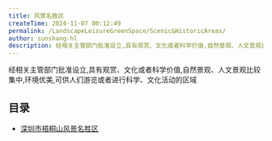 ```yaml
---
title: 风景名胜区
createTime: 2024-11-07 00:12:49
permalink: /LandscapeLeisureGreenSpace/Scenic&HistoricAreas/
author: sunshang-hl
description: 经相关主管部门批准设立,具有观赏、文化或者科学价值,自然景观、人文景观比较集中,环境优美,可供人们游览或者进行科学、文化活动的区域
---
```


经相关主管部门批准设立,具有观赏、文化或者科学价值,自然景观、人文景观比较集中,环境优美,可供人们游览或者进行科学、文化活动的区域

## 目录
- [深圳市梧桐山风景名胜区](./1.深圳市梧桐山风景名胜区.md)
